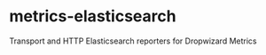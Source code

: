 metrics-elasticsearch
=====================

Transport and HTTP Elasticsearch reporters for Dropwizard Metrics
